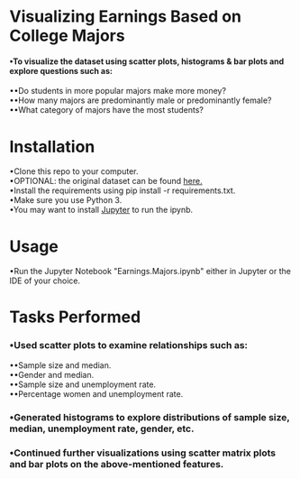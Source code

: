 # Visualizing Earnings Based on College Majors
#### •To visualize the dataset using scatter plots, histograms & bar plots and explore questions such as:
••Do students in more popular majors make more money?  
••How many majors are predominantly male or predominantly female?  
••What category of majors have the most students?

# Installation
•Clone this repo to your computer.  
•OPTIONAL: the original dataset can be found [here.](https://github.com/fivethirtyeight/data/tree/master/college-majors)  
•Install the requirements using pip install -r requirements.txt.  
•Make sure you use Python 3.  
•You may want to install [Jupyter](http://jupyter.org/install) to run the ipynb.

# Usage
•Run the Jupyter Notebook "Earnings.Majors.ipynb" either in Jupyter or the IDE of your choice.

# Tasks Performed
### •Used scatter plots to examine relationships such as:
••Sample size and median.  
••Gender and median.  
••Sample size and unemployment rate.  
••Percentage women and unemployment rate.
### •Generated histograms to explore distributions of sample size, median, unemployment rate, gender, etc.
### •Continued further visualizations using scatter matrix plots and bar plots on the above-mentioned features.

